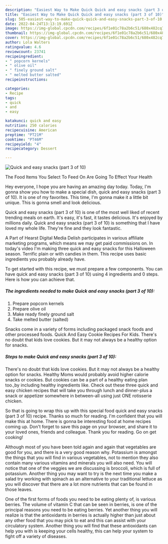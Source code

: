 ```yaml
---
description: "Easiest Way to Make Quick Quick and easy snacks (part 3 of 10)"
title: "Easiest Way to Make Quick Quick and easy snacks (part 3 of 10)"
slug: 505-easiest-way-to-make-quick-quick-and-easy-snacks-part-3-of-10
date: 2022-04-24T13:13:19.691Z
image: https://img-global.cpcdn.com/recipes/6f1e01c78a2b6c51/680x482cq70/quick-and-easy-snacks-part-3-of-10-recipe-main-photo.jpg
thumbnail: https://img-global.cpcdn.com/recipes/6f1e01c78a2b6c51/680x482cq70/quick-and-easy-snacks-part-3-of-10-recipe-main-photo.jpg
cover: https://img-global.cpcdn.com/recipes/6f1e01c78a2b6c51/680x482cq70/quick-and-easy-snacks-part-3-of-10-recipe-main-photo.jpg
author: Lola Walters
ratingvalue: 4.6
reviewcount: 23741
recipeingredient:
- " popcorn kernels"
- " olive oil"
- " finely ground salt"
- " melted butter salted"
recipeinstructions:

categories:
- Recipe
tags:
- quick
- and
- easy

katakunci: quick and easy 
nutrition: 250 calories
recipecuisine: American
preptime: "PT21M"
cooktime: "PT46M"
recipeyield: "4"
recipecategory: Dessert

---
```



![Quick and easy snacks (part 3 of 10)](https://img-global.cpcdn.com/recipes/6f1e01c78a2b6c51/680x482cq70/quick-and-easy-snacks-part-3-of-10-recipe-main-photo.jpg)

The Food Items You Select To Feed On Are Going To Effect Your Health

Hey everyone, I hope you are having an amazing day today. Today, I'm gonna show you how to make a special dish, quick and easy snacks (part 3 of 10). It is one of my favorites. This time, I'm gonna make it a little bit unique. This is gonna smell and look delicious.

Quick and easy snacks (part 3 of 10) is one of the most well liked of recent trending meals on earth. It's easy, it's fast, it tastes delicious. It's enjoyed by millions daily. Quick and easy snacks (part 3 of 10) is something that I have loved my whole life. They're fine and they look fantastic.

A Part of Hearst Digital Media Delish participates in various affiliate marketing programs, which means we may get paid commissions on. In today&#39;s video I&#39;m making three quick and easy snacks for this Halloween season. Terrific plain or with candies in them. This recipe uses basic ingredients you probably already have.


To get started with this recipe, we must prepare a few components. You can have quick and easy snacks (part 3 of 10) using 4 ingredients and 0 steps. Here is how you can achieve that.

<!--inarticleads1-->

##### The ingredients needed to make Quick and easy snacks (part 3 of 10):

1. Prepare  popcorn kernels
1. Prepare  olive oil
1. Make ready  finely ground salt
1. Take  melted butter (salted)


Snacks come in a variety of forms including packaged snack foods and other processed foods. Quick And Easy Cookie Recipes For Kids. There&#39;s no doubt that kids love cookies. But it may not always be a healthy option for snacks. 

<!--inarticleads2-->

##### Steps to make Quick and easy snacks (part 3 of 10):



There&#39;s no doubt that kids love cookies. But it may not always be a healthy option for snacks. Healthy Moms would probably avoid higher calorie snacks or cookies. But cookies can be a part of a healthy eating plan too.,by including healthy ingredients like. Check out these three quick and easy chicken recipes that will take you through lunch and dinner-plus a snack or appetizer somewhere in between-all using just ONE rotisserie chicken. 

So that is going to wrap this up with this special food quick and easy snacks (part 3 of 10) recipe. Thanks so much for reading. I'm confident that you will make this at home. There is gonna be interesting food at home recipes coming up. Don't forget to save this page on your browser, and share it to your loved ones, friends and colleague. Thank you for reading. Go on get cooking!

Although most of you have been told again and again that vegetables are good for you, and there is a very good reason why. Potassium is amongst the things that you will find in various vegetables, not to mention they also contain many various vitamins and minerals you will also need. You will notice that one of the veggies we are discussing is broccoli, which is full of potassium. Another thing you may want to try is the next time you make a salad try working with spinach as an alternative to your traditional lettuce as you will discover that there are a lot more nutrients that can be found in those leaves.

One of the first forms of foods you need to be eating plenty of, is various berries. The volume of vitamin C that can be seen in berries, is one of the principal reasons you need to be eating berries. Yet another thing you will realize is that the antioxidants in berries is actually higher than just about any other food that you may pick to eat and this can assist with your circulatory system. Another thing you will find that these antioxidants can help you with is keeping your cells healthy, this can help your system to fight off a variety of diseases.
